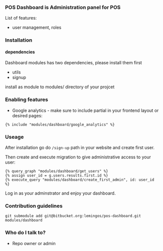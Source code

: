 ### POS Dashboard is Administration panel for POS ###

List of features:

* user management, roles

### Installation ###

#### dependencies
Dashboard modules has two dependencies, please install them first
* utils
* signup

install as module to modules/ directory of your projcet

### Enabling features
* Google analytics - make sure to include partial in your frontend layout or desired pages:

```
{% include "modules/dashboard/google_analytics" %}
```

### Useage

After installation go do `/sign-up` path in your website and create first user.

Then create and execute migration to give administrative access to your user:

```
{% query_graph "modules/dashboard/get_users" %}
{% assign user_id = g.users.results.first.id %}
{% execute_query "modules/dashboard/create_first_admin", id: user_id %}
```

Log in as your adminstrator and enjoy your dashboard.

### Contribution guidelines ###

`git submodule add git@bitbucket.org:lemingos/pos-dashboard.git modules/dashboard`

### Who do I talk to? ###

* Repo owner or admin
